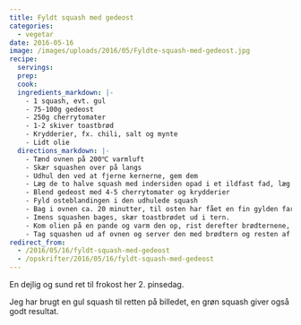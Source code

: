 ```yaml
---
title: Fyldt squash med gedeost
categories:
  - vegetar
date: 2016-05-16
image: /images/uploads/2016/05/Fyldte-squash-med-gedeost.jpg
recipe:
  servings:
  prep:
  cook:
  ingredients_markdown: |-
    - 1 squash, evt. gul
    - 75-100g gedeost
    - 250g cherrytomater
    - 1-2 skiver toastbrød
    - Krydderier, fx. chili, salt og mynte
    - Lidt olie
  directions_markdown: |-
    - Tænd ovnen på 200℃ varmluft
    - Skær squashen over på langs
    - Udhul den ved at fjerne kernerne, gem dem
    - Læg de to halve squash med indersiden opad i et ildfast fad, læg kernerne ved siden af.
    - Blend gedeost med 4-5 cherrytomater og krydderier
    - Fyld osteblandingen i den udhulede squash
    - Bag i ovnen ca. 20 minutter, til osten har fået en fin gylden farve
    - Imens squashen bages, skær toastbrødet ud i tern.
    - Kom olien på en pande og varm den op, rist derefter brødternene, salt dem undervejs.
    - Tag squashen ud af ovnen og server den med brødtern og resten af cherrytomaterne
redirect_from:
  - /2016/05/16/fyldt-squash-med-gedeost
  - /opskrifter/2016/05/16/fyldt-squash-med-gedeost
---
```


En dejlig og sund ret til frokost her 2. pinsedag.

Jeg har brugt en gul squash til retten på billedet, en grøn squash giver også godt resultat.
